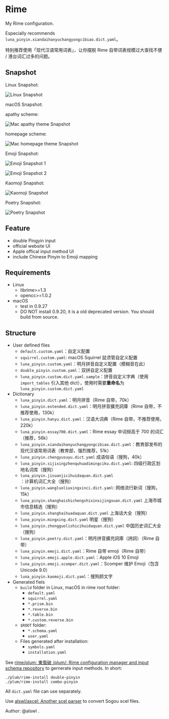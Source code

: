 # Rime

My Rime configuration.

Especially recommends `luna_pinyin.xiandaihanyuchangyongcibiao.dict.yaml`。

特别推荐使用「现代汉语常用词表」，让你摆脱 Rime 自带词表规模过大查找不便 / 港台词汇过多的问题。

## Snapshot

Linux Snapshot:

![Linux Snapshot](https://raw.githubusercontent.com/alswl/Rime/master/snapshots/linux-rime.png)

macOS Snapshot:

apathy scheme:

![Mac apathy theme Snapshot](https://raw.githubusercontent.com/alswl/Rime/master/snapshots/mac-rime-apathy.png)

homepage scheme:

![Mac homepage theme Snapshot](https://raw.githubusercontent.com/alswl/Rime/master/snapshots/mac-rime-homepage.png)

Emoji Snapshot:

![Emoji Snapshot 1](https://raw.githubusercontent.com/alswl/Rime/master/snapshots/emoji-1.png)

![Emoji Snapshot 2](https://raw.githubusercontent.com/alswl/Rime/master/snapshots/emoji-2.png)

Kaomoji Snapshot:

![Kaomoji Snapshot](https://raw.githubusercontent.com/alswl/Rime/master/snapshots/kaomoji.png)

Poetry Snapshot:

![Poetry Snapshot](https://raw.githubusercontent.com/alswl/Rime/master/snapshots/poetry.png)


## Feature

*   double Pingyin input
*   official website UI
*   Apple offical input method UI
*   include Chinese Pinyin to Emoji mapping


## Requirements

*   Linux
    *   librime>=1.3
    *   opencc>=1.0.2
*   macOS
    *   test in 0.9.27
    *   DO NOT install 0.9.20, it is a old deprecated version. You should build from source.


## Structure

*   User defined files
    *   `default.custom.yaml`：自定义配置
    *   `squirrel.custom.yaml`: macOS Squirrel 鼠须管自定义配置
    *   `luna_pinyin.custom.yaml`：明月拼音自定义配置（模糊音在此）
    *   `double_pinyin.custom.yaml`：双拼自定义配置
    *   `luna_pinyin.custom.dict.yaml.sample`：拼音自定义字典（使用 `import_tables`
        引入其他 dict），使用时需要**重命名**为 `luna_pinyin.custom.dict.yaml`
*   Dictionary
    *   `luna_pinyin.dict.yaml`：明月拼音（Rime 自带，70k）
    *   `luna_pinyin.extended.dict.yaml`：明月拼音擴充詞庫（Rime 自带，不推荐使用，130k）
    *   `luna_pinyin.hanyu.dict.yaml`：汉语大词典（Rime 自带，不推荐使用，220k）
    *   `luna_pinyin.essay700.dict.yaml`：Rime essay 中词频高于 700 的词汇（推荐，56k）
    *   `luna_pinyin.xiandaihanyuchangyongcibiao.dict.yaml`：教育部发布的现代汉语常用词表（教育部，强烈推荐，51k）
    *   `luna_pinyin.chengyusuyu.dict.yaml` 成语俗语（搜狗，40k）
    *   `luna_pinyin.sijixingzhenquhuadimingciku.dict.yaml`: 四级行政区划地名词库（搜狗）
    *   `luna_pinyin.jisuanjicihuidaquan.dict.yaml`：计算机词汇大全（搜狗）
    *   `luna_pinyin.wangluoliuxingxinci.dict.yaml`: 网络流行新词（搜狗，15k）
    *   `luna_pinyin.shanghaishichengshixinxijingxuan.dict.yaml` 上海市城市信息精选（搜狗）
    *   `luna_pinyin.shanghaihuadaquan.dict.yaml` 上海话大全（搜狗）
    *   `luna_pinyin.mingxing.dict.yaml` 明星（搜狗）
    *   `luna_pinyin.zhongguolishicihuidaquan.dict.yaml` 中国历史词汇大全（搜狗）
    *   `luna_pinyin.poetry.dict.yaml`：明月拼音擴充詞庫（詩詞）（Rime 自带）
    *   `luna_pinyin.emoji.dict.yaml`：Rime 自带 emoji（Rime 自带）
    *   `luna_pinyin.emoji.apple.dict.yaml`：Apple iOS 10 Emoji
    *   `luna_pinyin.emoji.scomper.dict.yaml`：Scomper 维护 Emoji（包含 Unicode 9.0）
    *   `luna_pinyin.kaomoji.dict.yaml`：搜狗颜文字
*   Generated fiels
    *   `build` folder in Linux, macOS in rime root folder:
        *   `default.yaml`
        *   `squirrel.yaml`
        *   `*.prism.bin`
        *   `*.reverse.bin`
        *   `*.table.bin`
        *   `*.custom.reverse.bin`
    *   `$ROOT` folder:
        *   `*.schema.yaml`
        *   `user.yaml`
    *   Files generated after installation:
        *   `symbols.yaml`
        *   `installation.yaml`

See [rime/plum: 東風破 /plum/: Rime configuration manager and input schema repository](https://github.com/rime/plum)
to gernerate input methods. In short:

```
./plum/rime-install double-pinyin
./plum/rime-install combo-pinyin
```

All `dict.yaml` file can use separately.

Use [alswl/ascel: Another scel parser](https://github.com/alswl/ascel) to convert Sogou scel files.

Author: @alswl .

